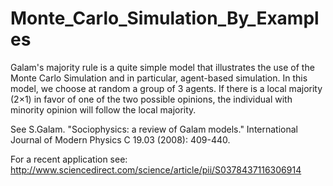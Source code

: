 # Monte_Carlo_Simulation_By_Examples
 Galam's majority rule is a quite simple model that illustrates the use of the Monte Carlo Simulation and in particular, agent-based simulation. In this model, we choose at random a group of 3 agents. If there is a local majority (2×1) in favor of one of the two possible opinions, the individual with minority opinion will follow the local majority. 
 
See S.Galam. "Sociophysics: a review of Galam models." International Journal of Modern Physics C 19.03 (2008): 409-440.

For a recent application see: http://www.sciencedirect.com/science/article/pii/S0378437116306914

